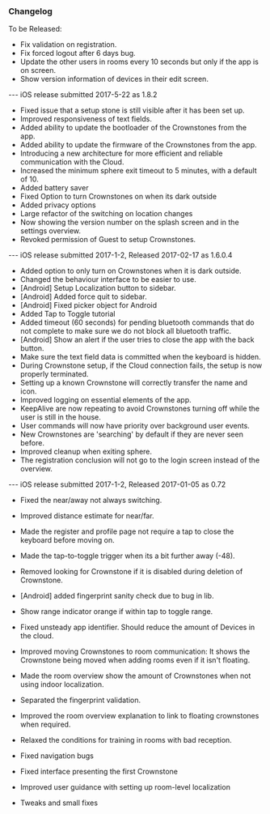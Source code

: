 ### Changelog

To be Released:

- Fix validation on registration.
- Fix forced logout after 6 days bug.
- Update the other users in rooms every 10 seconds but only if the app is on screen.
- Show version information of devices in their edit screen.

--- iOS release submitted 2017-5-22 as 1.8.2

- Fixed issue that a setup stone is still visible after it has been set up.
- Improved responsiveness of text fields.
- Added ability to update the bootloader of the Crownstones from the app.
- Added ability to update the firmware of the Crownstones from the app.
- Introducing a new architecture for more efficient and reliable communication with the Cloud.
- Increased the minimum sphere exit timeout to 5 minutes, with a default of 10.
- Added battery saver
- Fixed Option to turn Crownstones on when its dark outside
- Added privacy options
- Large refactor of the switching on location changes
- Now showing the version number on the splash screen and in the settings overview.
- Revoked permission of Guest to setup Crownstones.

--- iOS release submitted 2017-1-2, Released 2017-02-17 as 1.6.0.4

- Added option to only turn on Crownstones when it is dark outside.
- Changed the behaviour interface to be easier to use.
- [Android] Setup Localization button to sidebar.
- [Android] Added force quit to sidebar.
- [Android] Fixed picker object for Android
- Added Tap to Toggle tutorial
- Added timeout (60 seconds) for pending bluetooth commands that do not complete to make sure we do not block all bluetooth traffic.
- [Android] Show an alert if the user tries to close the app with the back button.
- Make sure the text field data is committed when the keyboard is hidden.
- During Crownstone setup, if the Cloud connection fails, the setup is now properly terminated.
- Setting up a known Crownstone will correctly transfer the name and icon.
- Improved logging on essential elements of the app.
- KeepAlive are now repeating to avoid Crownstones turning off while the user is still in the house.
- User commands will now have priority over background user events.
- New Crownstones are 'searching' by default if they are never seen before.
- Improved cleanup when exiting sphere.
- The registration conclusion will not go to the login screen instead of the overview.

--- iOS release submitted 2017-1-2, Released 2017-01-05 as 0.72

- Fixed the near/away not always switching.
- Improved distance estimate for near/far.
- Made the register and profile page not require a tap to close the keyboard before moving on.
- Made the tap-to-toggle trigger when its a bit further away (-48).
- Removed looking for Crownstone if it is disabled during deletion of Crownstone.
- [Android] added fingerprint sanity check due to bug in lib.
- Show range indicator orange if within tap to toggle range.
- Fixed unsteady app identifier. Should reduce the amount of Devices in the cloud.
- Improved moving Crownstones to room communication: It shows the Crownstone being moved when adding rooms even if it isn't floating.
- Made the room overview show the amount of Crownstones when not using indoor localization.
- Separated the fingerprint validation.
- Improved the room overview explanation to link to floating crownstones when required.

- Relaxed the conditions for training in rooms with bad reception.
- Fixed navigation bugs
- Fixed interface presenting the first Crownstone
- Improved user guidance with setting up room-level localization
- Tweaks and small fixes
